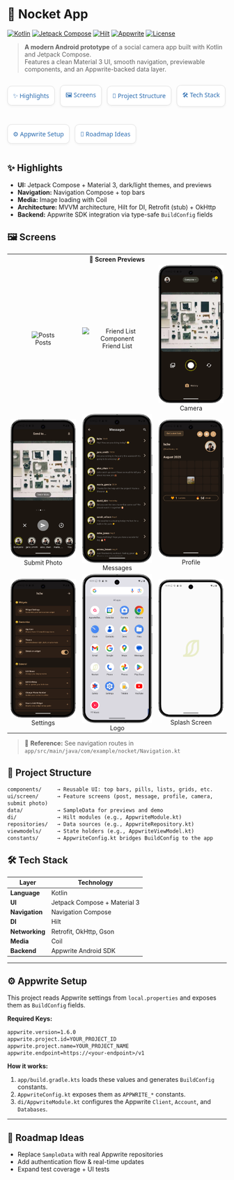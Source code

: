# 📸 Nocket App

[![Kotlin](https://img.shields.io/badge/Kotlin-2.0.21-blue?logo=kotlin)](https://kotlinlang.org/)
[![Jetpack Compose](https://img.shields.io/badge/Jetpack%20Compose-Material%203-4285F4?logo=jetpackcompose)](https://developer.android.com/jetpack/compose)
[![Hilt](https://img.shields.io/badge/Hilt-DI-FF6F00?logo=dagger)](https://dagger.dev/hilt/)
[![Appwrite](https://img.shields.io/badge/Appwrite-Cloud-F02E65?logo=appwrite)](https://appwrite.io/)
[![License](https://img.shields.io/badge/License-MIT-green)](LICENSE)

> **A modern Android prototype** of a social camera app built with Kotlin and Jetpack Compose.  
> Features a clean Material 3 UI, smooth navigation, previewable components, and an Appwrite-backed data layer.

<div style="
    display: flex;
    align-items: center;
    flex-wrap: wrap;
    gap: 12px;
    font-family: 'Segoe UI', Roboto, sans-serif;
">
  
  <a href="#-highlights" style="
      flex: 1 1 calc(50% - 12px);
      background: #ffffff;
      border: 1px solid #e0e0e0;
      border-radius: 10px;
      padding: 12px;
      text-decoration: none;
      color: #2b6cb0;
      box-shadow: 0 2px 5px rgba(0,0,0,0.05);
      transition: all 0.2s ease;
      display: flex;
      align-items: center;
      font-weight: 500;
  " onmouseover="this.style.background='#f7fafc'" onmouseout="this.style.background='#ffffff'">
      ✨ Highlights
  </a>

<a href="#-screens" style="
      flex: 1 1 calc(50% - 12px);
      background: #ffffff;
      border: 1px solid #e0e0e0;
      border-radius: 10px;
      padding: 12px;
      text-decoration: none;
      color: #2b6cb0;
      box-shadow: 0 2px 5px rgba(0,0,0,0.05);
      transition: all 0.2s ease;
      display: flex;
      align-items: center;
      font-weight: 500;
  " onmouseover="this.style.background='#f7fafc'" onmouseout="this.style.background='#ffffff'">
🖼 Screens
</a>

<a href="#-project-structure" style="
      flex: 1 1 calc(50% - 12px);
      background: #ffffff;
      border: 1px solid #e0e0e0;
      border-radius: 10px;
      padding: 12px;
      text-decoration: none;
      color: #2b6cb0;
      box-shadow: 0 2px 5px rgba(0,0,0,0.05);
      transition: all 0.2s ease;
      display: flex;
      align-items: center;
      font-weight: 500;
  " onmouseover="this.style.background='#f7fafc'" onmouseout="this.style.background='#ffffff'">
📂 Project Structure
</a>

<a href="#-tech-stack" style="
      flex: 1 1 calc(50% - 12px);
      background: #ffffff;
      border: 1px solid #e0e0e0;
      border-radius: 10px;
      padding: 12px;
      text-decoration: none;
      color: #2b6cb0;
      box-shadow: 0 2px 5px rgba(0,0,0,0.05);
      transition: all 0.2s ease;
      display: flex;
      align-items: center;
      font-weight: 500;
  " onmouseover="this.style.background='#f7fafc'" onmouseout="this.style.background='#ffffff'">
🛠 Tech Stack
</a>

<a href="#-appwrite-setup" style="
      flex: 1 1 calc(50% - 12px);
      background: #ffffff;
      border: 1px solid #e0e0e0;
      border-radius: 10px;
      padding: 12px;
      text-decoration: none;
      color: #2b6cb0;
      box-shadow: 0 2px 5px rgba(0,0,0,0.05);
      transition: all 0.2s ease;
      display: flex;
      align-items: center;
      font-weight: 500;
  " onmouseover="this.style.background='#f7fafc'" onmouseout="this.style.background='#ffffff'">
⚙ Appwrite Setup
</a>

<a href="#-roadmap-ideas" style="
      flex: 1 1 calc(50% - 12px);
      background: #ffffff;
      border: 1px solid #e0e0e0;
      border-radius: 10px;
      padding: 12px;
      text-decoration: none;
      color: #2b6cb0;
      box-shadow: 0 2px 5px rgba(0,0,0,0.05);
      transition: all 0.2s ease;
      display: flex;
      align-items: center;
      font-weight: 500;
  " onmouseover="this.style.background='#f7fafc'" onmouseout="this.style.background='#ffffff'">
🚀 Roadmap Ideas
</a>

</div>

## ✨ Highlights

- **UI:** Jetpack Compose + Material 3, dark/light themes, and previews
- **Navigation:** Navigation Compose + top bars
- **Media:** Image loading with Coil
- **Architecture:** MVVM architecture, Hilt for DI, Retrofit (stub) + OkHttp
- **Backend:** Appwrite SDK integration via type-safe `BuildConfig` fields

## 🖼 Screens

<div align="center">
  <table>
    <tr><th colspan="3">📱 Screen Previews</th></tr>
    <tr>
      <td align="center"><img src="Sources/assets/posts_screen.png" alt="Posts" width="240"/><br/>Posts</td>
      <td align="center"><img src="Sources/assets/post_screen_list_friend_component.png" alt="Friend List Component" width="240"/><br/>Friend List</td>
      <td align="center"><img src="Sources/assets/take_photo_screen.png" alt="Camera" width="240"/><br/>Camera</td>
    </tr>
    <tr>
      <td align="center"><img src="Sources/assets/submit_photo_screen.png" alt="Submit Photo" width="240"/><br/>Submit Photo</td>
      <td align="center"><img src="Sources/assets/messages_screen.png" alt="Messages" width="240"/><br/>Messages</td>
      <td align="center"><img src="Sources/assets/my_profile_screen.png" alt="Profile" width="240"/><br/>Profile</td>
    </tr>
    <tr>
      <td align="center"><img src="Sources/assets/settings_screen.png" alt="Settings" width="240"/><br/>Settings</td>
      <td align="center"><img src="Sources/assets/logo.png" alt="Logo" width="240"/><br/>Logo</td>
      <td align="center"><img src="Sources/assets/splash_screen.png" alt="Splash Screen" width="240"/><br/>Splash Screen</td>
    </tr>
  </table>
</div>

> 📌 **Reference:** See navigation routes in  
> `app/src/main/java/com/example/nocket/Navigation.kt`

## 📂 Project Structure

```
components/     → Reusable UI: top bars, pills, lists, grids, etc.
ui/screen/      → Feature screens (post, message, profile, camera, submit photo)
data/           → SampleData for previews and demo
di/             → Hilt modules (e.g., AppwriteModule.kt)
repositories/   → Data sources (e.g., AppwriteRepository.kt)
viewmodels/     → State holders (e.g., AppwriteViewModel.kt)
constants/      → AppwriteConfig.kt bridges BuildConfig to the app
```

## 🛠 Tech Stack

| Layer          | Technology                   |
| -------------- | ---------------------------- |
| **Language**   | Kotlin                       |
| **UI**         | Jetpack Compose + Material 3 |
| **Navigation** | Navigation Compose           |
| **DI**         | Hilt                         |
| **Networking** | Retrofit, OkHttp, Gson       |
| **Media**      | Coil                         |
| **Backend**    | Appwrite Android SDK         |

---

## ⚙ Appwrite Setup

This project reads Appwrite settings from `local.properties` and exposes them as `BuildConfig` fields.

**Required Keys:**

```properties
appwrite.version=1.6.0
appwrite.project.id=YOUR_PROJECT_ID
appwrite.project.name=YOUR_PROJECT_NAME
appwrite.endpoint=https://<your-endpoint>/v1
```

**How it works:**

1. `app/build.gradle.kts` loads these values and generates `BuildConfig` constants.
2. `AppwriteConfig.kt` exposes them as `APPWRITE_*` constants.
3. `di/AppwriteModule.kt` configures the Appwrite `Client`, `Account`, and `Databases`.

---

## 🚀 Roadmap Ideas

- Replace `SampleData` with real Appwrite repositories
- Add authentication flow & real-time updates
- Expand test coverage + UI tests
